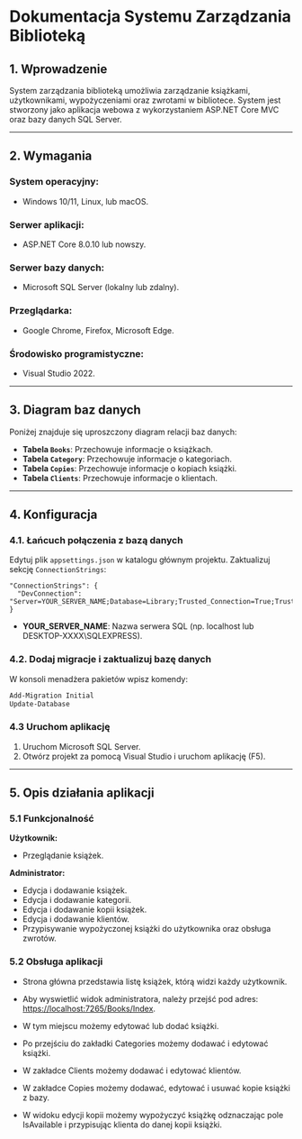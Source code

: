 # Dokumentacja Systemu Zarządzania Biblioteką

## 1. Wprowadzenie

System zarządzania biblioteką umożliwia zarządzanie książkami, użytkownikami, wypożyczeniami oraz zwrotami w bibliotece. System jest stworzony jako aplikacja webowa z wykorzystaniem ASP.NET Core MVC oraz bazy danych SQL Server.

---

## 2. Wymagania

### System operacyjny:
- Windows 10/11, Linux, lub macOS.

### Serwer aplikacji:
- ASP.NET Core 8.0.10 lub nowszy.

### Serwer bazy danych:
- Microsoft SQL Server (lokalny lub zdalny).

### Przeglądarka:
- Google Chrome, Firefox, Microsoft Edge.

### Środowisko programistyczne:
- Visual Studio 2022.

---

## 3. Diagram baz danych

Poniżej znajduje się uproszczony diagram relacji baz danych:

- **Tabela `Books`**: Przechowuje informacje o książkach.
- **Tabela `Category`**: Przechowuje informacje o kategoriach.
- **Tabela `Copies`**: Przechowuje informacje o kopiach książki.
- **Tabela `Clients`**: Przechowuje informacje o klientach.

---

## 4. Konfiguracja

### 4.1. Łańcuch połączenia z bazą danych

Edytuj plik `appsettings.json` w katalogu głównym projektu. Zaktualizuj sekcję `ConnectionStrings`:
```json:
"ConnectionStrings": { 
  "DevConnection": "Server=YOUR_SERVER_NAME;Database=Library;Trusted_Connection=True;TrustServerCertificate=True;" 
}
```
- **YOUR_SERVER_NAME**: Nazwa serwera SQL (np. localhost lub DESKTOP-XXXX\SQLEXPRESS).

### 4.2. Dodaj migracje i zaktualizuj bazę danych

W konsoli menadżera pakietów wpisz komendy:

```bash
Add-Migration Initial
Update-Database
```
### 4.3 Uruchom aplikację

1. Uruchom Microsoft SQL Server.
2. Otwórz projekt za pomocą Visual Studio i uruchom aplikację (F5).
---
## 5. Opis działania aplikacji

### 5.1 Funkcjonalność

**Użytkownik:**
- Przeglądanie książek.

**Administrator:**
- Edycja i dodawanie książek.
- Edycja i dodawanie kategorii.
- Edycja i dodawanie kopii książek.
- Edycja i dodawanie klientów.
- Przypisywanie wypożyczonej książki do użytkownika oraz obsługa zwrotów.

### 5.2 Obsługa aplikacji

- Strona główna przedstawia listę książek, którą widzi każdy użytkownik.

- Aby wyswietlić widok administratora, należy przejść pod adres: [https://localhost:7265/Books/Index](https://localhost:7265/Books/Index).

- W tym miejscu możemy edytować lub dodać książki.
- Po przejściu do zakładki Categories możemy dodawać i edytować książki.
- W zakładce Clients możemy dodawać i edytować klientów.
- W zakładce Copies możemy dodawać, edytować i usuwać kopie książki z bazy.
- W widoku edycji kopii możemy wypożyczyć książkę odznaczając pole IsAvailable i przypisując klienta do danej kopii książki.

